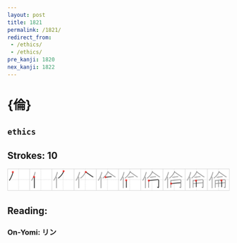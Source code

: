 ```yaml
---
layout: post
title: 1821
permalink: /1821/
redirect_from:
 - /ethics/
 - /ethics/
pre_kanji: 1820
nex_kanji: 1822
---
```


# {倫}

## `ethics`

## Strokes: 10

<div class="stroke"><img src="../images/E580AB.png" /></div>

## Reading:

### On-Yomi: リン
